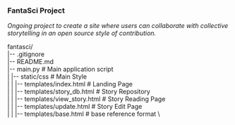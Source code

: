 ### FantaSci Project

*Ongoing project to create a site where users can collaborate with collective storytelling in an open source style of contribution.*

fantasci/   
|-- .gitignore    
|-- README.md   
|-- main.py 							# Main application script \
| |-- static/css  						# Main Style \
| | |-- templates/index.html   			# Landing Page \
| | |-- templates/story_db.html 		# Story Repository \
| | |-- templates/view_story.html 	    # Story Reading Page \
| | |-- templates/update.html			# Story Edit Page \
| | |-- templates/base.html				# base reference format \


